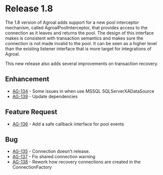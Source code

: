 # Release 1.8

The 1.8 version of Agroal adds support for a new pool interceptor mechanism, called AgroalPoolInterceptor, that provides access to the connection as it leaves and returns the pool. The design of this interface makes is consistent with transaction semantics and makes sure the connection is not made invalid to the pool. It can be seen as a higher level than the existing listener interface that is more target for integrations of Agroal.

This new release also adds several improvements on transaction recovery. 

## Enhancement
* [AG-134](https://issues.jboss.org/browse/AG-134) - Some issues in when use MSSQL SQLServerXADataSource
* [AG-139](https://issues.jboss.org/browse/AG-139) - Update dependencies

## Feature Request
* [AG-136](https://issues.jboss.org/browse/AG-136) - Add a safe callback interface for pool events

## Bug
* [AG-135](https://issues.jboss.org/browse/AG-135) - Connection doesn't release.
* [AG-137](https://issues.jboss.org/browse/AG-137) - Fix shared connection warning
* [AG-138](https://issues.jboss.org/browse/AG-138) - Rework how recovery connections are created in the ConnectionFactory